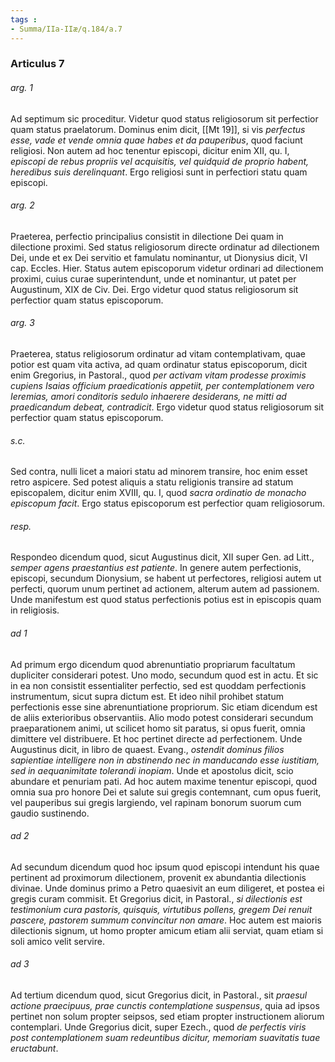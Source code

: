 ```yaml
---
tags : 
- Summa/IIa-IIæ/q.184/a.7
---
```


### Articulus 7

###### arg. 1
Ad septimum sic proceditur. Videtur quod status religiosorum sit perfectior quam status praelatorum. Dominus enim dicit, [[Mt 19]], si vis *perfectus esse, vade et vende omnia quae habes et da pauperibus*, quod faciunt religiosi. Non autem ad hoc tenentur episcopi, dicitur enim XII, qu. I, *episcopi de rebus propriis vel acquisitis, vel quidquid de proprio habent, heredibus suis derelinquant*. Ergo religiosi sunt in perfectiori statu quam episcopi.

###### arg. 2
Praeterea, perfectio principalius consistit in dilectione Dei quam in dilectione proximi. Sed status religiosorum directe ordinatur ad dilectionem Dei, unde et ex Dei servitio et famulatu nominantur, ut Dionysius dicit, VI cap. Eccles. Hier. Status autem episcoporum videtur ordinari ad dilectionem proximi, cuius curae superintendunt, unde et nominantur, ut patet per Augustinum, XIX de Civ. Dei. Ergo videtur quod status religiosorum sit perfectior quam status episcoporum.

###### arg. 3
Praeterea, status religiosorum ordinatur ad vitam contemplativam, quae potior est quam vita activa, ad quam ordinatur status episcoporum, dicit enim Gregorius, in Pastoral., quod *per activam vitam prodesse proximis cupiens Isaias officium praedicationis appetiit, per contemplationem vero Ieremias, amori conditoris sedulo inhaerere desiderans, ne mitti ad praedicandum debeat, contradicit*. Ergo videtur quod status religiosorum sit perfectior quam status episcoporum.

###### s.c.
Sed contra, nulli licet a maiori statu ad minorem transire, hoc enim esset retro aspicere. Sed potest aliquis a statu religionis transire ad statum episcopalem, dicitur enim XVIII, qu. I, quod *sacra ordinatio de monacho episcopum facit*. Ergo status episcoporum est perfectior quam religiosorum.

###### resp.
Respondeo dicendum quod, sicut Augustinus dicit, XII super Gen. ad Litt., *semper agens praestantius est patiente*. In genere autem perfectionis, episcopi, secundum Dionysium, se habent ut perfectores, religiosi autem ut perfecti, quorum unum pertinet ad actionem, alterum autem ad passionem. Unde manifestum est quod status perfectionis potius est in episcopis quam in religiosis.

###### ad 1
Ad primum ergo dicendum quod abrenuntiatio propriarum facultatum dupliciter considerari potest. Uno modo, secundum quod est in actu. Et sic in ea non consistit essentialiter perfectio, sed est quoddam perfectionis instrumentum, sicut supra dictum est. Et ideo nihil prohibet statum perfectionis esse sine abrenuntiatione propriorum. Sic etiam dicendum est de aliis exterioribus observantiis. Alio modo potest considerari secundum praeparationem animi, ut scilicet homo sit paratus, si opus fuerit, omnia dimittere vel distribuere. Et hoc pertinet directe ad perfectionem. Unde Augustinus dicit, in libro de quaest. Evang., *ostendit dominus filios sapientiae intelligere non in abstinendo nec in manducando esse iustitiam, sed in aequanimitate tolerandi inopiam*. Unde et apostolus dicit, scio abundare et penuriam pati. Ad hoc autem maxime tenentur episcopi, quod omnia sua pro honore Dei et salute sui gregis contemnant, cum opus fuerit, vel pauperibus sui gregis largiendo, vel rapinam bonorum suorum cum gaudio sustinendo.

###### ad 2
Ad secundum dicendum quod hoc ipsum quod episcopi intendunt his quae pertinent ad proximorum dilectionem, provenit ex abundantia dilectionis divinae. Unde dominus primo a Petro quaesivit an eum diligeret, et postea ei gregis curam commisit. Et Gregorius dicit, in Pastoral., *si dilectionis est testimonium cura pastoris, quisquis, virtutibus pollens, gregem Dei renuit pascere, pastorem summum convincitur non amare*. Hoc autem est maioris dilectionis signum, ut homo propter amicum etiam alii serviat, quam etiam si soli amico velit servire.

###### ad 3
Ad tertium dicendum quod, sicut Gregorius dicit, in Pastoral., sit *praesul actione praecipuus, prae cunctis contemplatione suspensus*, quia ad ipsos pertinet non solum propter seipsos, sed etiam propter instructionem aliorum contemplari. Unde Gregorius dicit, super Ezech., quod *de perfectis viris post contemplationem suam redeuntibus dicitur, memoriam suavitatis tuae eructabunt*.

